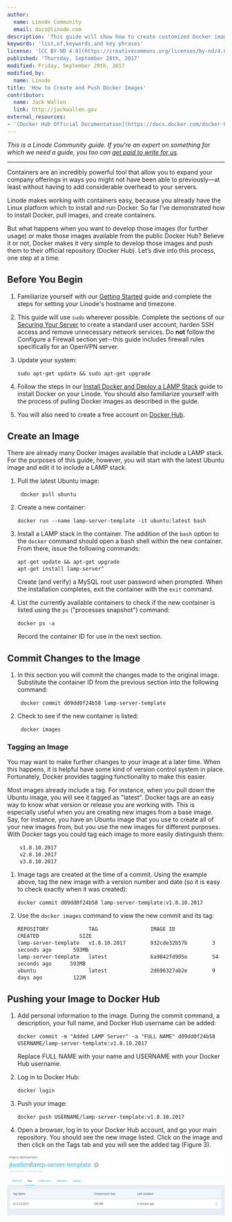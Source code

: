 ```yaml
---
author:
  name: Linode Community
  email: docs@linode.com
description: 'This guide will show how to create customized Docker images and publish them to Docker Hub, the official Docker repository.'
keywords: 'list,of,keywords,and key phrases'
license: '[CC BY-ND 4.0](https://creativecommons.org/licenses/by-nd/4.0)'
published: 'Thursday, September 28th, 2017'
modified: Friday, September 29th, 2017
modified_by:
  name: Linode
title: 'How to Create and Push Docker Images'
contributor:
  name: Jack Wallen
  link: http://jackwallen.gov
external_resources:
- '[Docker Hub Official Documentation](https://docs.docker.com/docker-hub/)'
---
```


*This is a Linode Community guide. If you're an expert on something for which we need a guide, you too can [get paid to write for us](/docs/contribute).*

----

Containers are an incredibly powerful tool that allow you to expand your company offerings in ways you might not have been able to previously—at least without having to add considerable overhead to your servers.

Linode makes working with containers easy, because you already have the Linux platform which to install and run Docker. So far I’ve demonstrated how to install Docker, pull images, and create containers.

But what happens when you want to develop those images (for further usage) or make those images available from the public Docker Hub? Believe it or not, Docker makes it very simple to develop those images and push them to their official repository (Docker Hub). Let’s dive into this process, one step at a time.

## Before You Begin

1.  Familiarize yourself with our [Getting Started](/docs/getting-started) guide and complete the steps for setting your Linode's hostname and timezone.

2.  This guide will use `sudo` wherever possible. Complete the sections of our [Securing Your Server](/docs/security/securing-your-server) to create a standard user account, harden SSH access and remove unnecessary network services. Do **not** follow the Configure a Firewall section yet--this guide includes firewall rules specifically for an OpenVPN server.

3.  Update your system:

        sudo apt-get update && sudo apt-get upgrade

4.  Follow the steps in our [Install Docker and Deploy a LAMP Stack](/docs/applications/containers/how-to-install-docker-and-deploy-a-lamp-stack) guide to install Docker on your Linode. You should also familiarize yourself with the process of pulling Docker images as described in the guide.

5.  You will also need to create a free account on [Docker Hub](https://hub.docker.com/).

## Create an Image

There are already many Docker images available that include a LAMP stack. For the purposes of this guide, however, you will start with the latest Ubuntu image and edit it to include a LAMP stack.

1. Pull the latest Ubuntu image:

        docker pull ubuntu

2.  Create a new container:

        docker run --name lamp-server-template -it ubuntu:latest bash

3.  Install a LAMP stack in the container. The addition of the `bash` option to the `docker` command should open a bash shell within the new container. From there, issue the following commands:

        apt-get update && apt-get upgrade
        apt-get install lamp-server^

    Create (and verify) a MySQL root user password when prompted. When the installation completes, exit the container with the `exit` command.

4.  List the currently available containers to check if the new container is listed using the `ps` ("processes snapshot") command:

        docker ps -a

      Record the container ID for use in the next section.


## Commit Changes to the Image

1. In this section you will commit the changes made to the original image. Substitute the container ID from the previous section into the following command:

        docker commit d09dd0f24b58 lamp-server-template

2. Check to see if the new container is listed:

        docker images

### Tagging an Image

You may want to make further changes to your image at a later time. When this happens, it is helpful have some kind of version control system in place. Fortunately, Docker provides tagging functionality to make this easier.

Most images already include a tag. For instance, when you pull down the Ubuntu image, you will see it tagged as "latest". Docker tags are an easy way to know what version or release you are working with. This is especially useful when you are creating new images from a base image. Say, for instance, you have an Ubuntu image that you use to create all of your new images from, but you use the new images for different purposes. With Docker tags you could tag each image to more easily distinguish them:

        v1.8.10.2017
        v2.8.10.2017
        v3.8.10.2017

1.  Image tags are created at the time of a commit. Using the example above, tag the new image with a version number and date (so it is easy to check exactly when it was created):

        docker commit d09dd0f24b58 lamp-server-template:v1.8.10.2017

2.  Use the `docker images` command to view the new commit and its tag:


        REPOSITORY             TAG                 IMAGE ID            CREATED             SIZE
        lamp-server-template   v1.8.10.2017        932cde32b57b        3 seconds ago       593MB
        lamp-server-template   latest              6a9842fd995e        54 seconds ago      593MB
        ubuntu                 latest              2d696327ab2e        9 days ago          122M

## Pushing your Image to Docker Hub

1.  Add personal information to the image. During the commit command, a description, your full name, and Docker Hub username can be added:

        docker commit -m "Added LAMP Server" -a "FULL NAME" d09dd0f24b58 USERNAME/lamp-server-template:v1.8.10.2017

    Replace FULL NAME with your name and USERNAME with your Docker Hub username.

2.  Log in to Docker Hub:

        docker login

3.  Push your image:

        docker push USERNAME/lamp-server-template:v1.8.10.2017

4.  Open a browser, log in to your Docker Hub account, and go your main repository. You should see the new image listed. Click on the image and then click on the Tags tab and you will see the added tag (Figure 3).


  ![Image on Docker Hub](/docs/assets/docker/dockerdev3.jpg)
